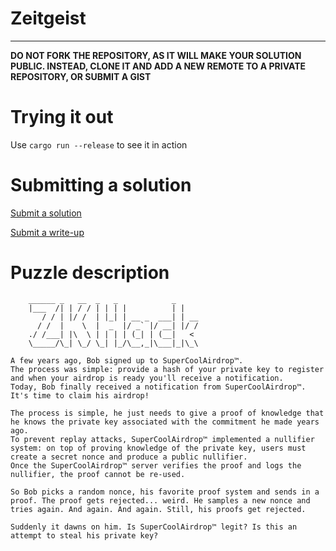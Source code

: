 # Zeitgeist

----------------------

**DO NOT FORK THE REPOSITORY, AS IT WILL MAKE YOUR SOLUTION PUBLIC. INSTEAD, CLONE IT AND ADD A NEW REMOTE TO A PRIVATE REPOSITORY, OR SUBMIT A GIST**

Trying it out
=============

Use `cargo run --release` to see it in action

Submitting a solution
=====================

[Submit a solution](https://form.typeform.com/to/AzdPoMeY)

[Submit a write-up](https://form.typeform.com/to/HM7GwjVp)

Puzzle description
==================

```
    ______ _   __  _   _            _
    |___  /| | / / | | | |          | |
       / / | |/ /  | |_| | __ _  ___| | __
      / /  |    \  |  _  |/ _` |/ __| |/ /
    ./ /___| |\  \ | | | | (_| | (__|   <
    \_____/\_| \_/ \_| |_/\__,_|\___|_|\_\

A few years ago, Bob signed up to SuperCoolAirdrop™.
The process was simple: provide a hash of your private key to register and when your airdrop is ready you'll receive a notification.
Today, Bob finally received a notification from SuperCoolAirdrop™. It's time to claim his airdrop!

The process is simple, he just needs to give a proof of knowledge that he knows the private key associated with the commitment he made years ago.
To prevent replay attacks, SuperCoolAirdrop™ implemented a nullifier system: on top of proving knowledge of the private key, users must create a secret nonce and produce a public nullifier.
Once the SuperCoolAirdrop™ server verifies the proof and logs the nullifier, the proof cannot be re-used.

So Bob picks a random nonce, his favorite proof system and sends in a proof. The proof gets rejected... weird. He samples a new nonce and tries again. And again. And again. Still, his proofs get rejected.

Suddenly it dawns on him. Is SuperCoolAirdrop™ legit? Is this an attempt to steal his private key?
```
